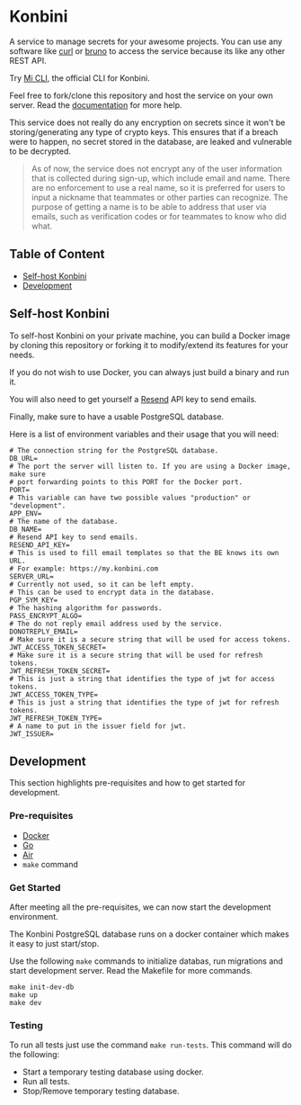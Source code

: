 # Konbini

A service to manage secrets for your awesome projects.
You can use any software like [curl](https://github.com/curl/curl)
or [bruno](https://github.com/usebruno/bruno) to access the service because its like any other
REST API.

Try [Mi CLI](https://github.com/juancwu/mi), the official CLI for Konbini.

Feel free to fork/clone this repository and host the service on your own server.
Read the [documentation](/.github/docs/DOCUMENTATION.md) for more help.

This service does not really do any encryption on secrets since it won't be storing/generating
any type of crypto keys. This ensures that if a breach were to happen, no secret stored in the database,
are leaked and vulnerable to be decrypted.

> As of now, the service does not encrypt any of the user information that is collected during
> sign-up, which include email and name. There are no enforcement to use a real name, so it is preferred
> for users to input a nickname that teammates or other parties can recognize.
> The purpose of getting a name is to be able to address that user via emails, such as verification codes
> or for teammates to know who did what.

## Table of Content

- [Self-host Konbini](#self-host-konbini)
- [Development](#development)

## Self-host Konbini

To self-host Konbini on your private machine, you can build a Docker image by cloning this repository
or forking it to modify/extend its features for your needs.

If you do not wish to use Docker, you can always just build a binary and run it.

You will also need to get yourself a [Resend](https://resend.com) API key to send emails.

Finally, make sure to have a usable PostgreSQL database.

Here is a list of environment variables and their usage that you will need:

```
# The connection string for the PostgreSQL database.
DB_URL=
# The port the server will listen to. If you are using a Docker image, make sure
# port forwarding points to this PORT for the Docker port.
PORT=
# This variable can have two possible values "production" or "development".
APP_ENV=
# The name of the database.
DB_NAME=
# Resend API key to send emails.
RESEND_API_KEY=
# This is used to fill email templates so that the BE knows its own URL.
# For example: https://my.konbini.com
SERVER_URL=
# Currently not used, so it can be left empty.
# This can be used to encrypt data in the database.
PGP_SYM_KEY=
# The hashing algorithm for passwords.
PASS_ENCRYPT_ALGO=
# The do not reply email address used by the service.
DONOTREPLY_EMAIL=
# Make sure it is a secure string that will be used for access tokens.
JWT_ACCESS_TOKEN_SECRET=
# Make sure it is a secure string that will be used for refresh tokens.
JWT_REFRESH_TOKEN_SECRET=
# This is just a string that identifies the type of jwt for access tokens.
JWT_ACCESS_TOKEN_TYPE=
# This is just a string that identifies the type of jwt for refresh tokens.
JWT_REFRESH_TOKEN_TYPE=
# A name to put in the issuer field for jwt.
JWT_ISSUER=
```

## Development

This section highlights pre-requisites and how to get started for development.

### Pre-requisites

- [Docker](https://docs.docker.com/get-started/get-docker/)
- [Go](https://go.dev/dl/)
- [Air](https://github.com/air-verse/air)
- `make` command

### Get Started

After meeting all the pre-requisites, we can now start the development environment.

The Konbini PostgreSQL database runs on a docker container which makes it easy to just start/stop.

Use the following `make` commands to initialize databas, run migrations and start development server.
Read the Makefile for more commands.

```
make init-dev-db
make up
make dev
```

### Testing

To run all tests just use the command `make run-tests`. This command will do the following:

- Start a temporary testing database using docker.
- Run all tests.
- Stop/Remove temporary testing database.
